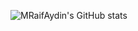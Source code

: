 ![MRaifAydin's GitHub stats](http://stat-repo-mraifaydin.vercel.app/api?username=MRaifAydin&show_icons=true&theme=transparent)

